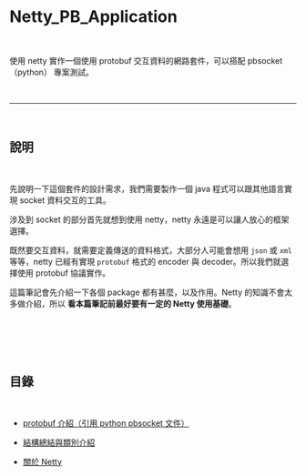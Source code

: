 # Netty_PB_Application

<br>

使用 netty 實作一個使用 protobuf 交互資料的網路套件，可以搭配 pbsocket（python） 專案測試。



<br>

---

<br>

## 說明

<br>

先說明一下這個套件的設計需求，我們需要製作一個 java 程式可以跟其他語言實現 socket 資料交互的工具。

涉及到 socket 的部分首先就想到使用 netty，netty 永遠是可以讓人放心的框架選擇。

既然要交互資料，就需要定義傳送的資料格式，大部分人可能會想用 `json` 或 `xml` 等等，netty 已經有實現 `protobuf` 格式的 encoder 與 decoder。所以我們就選擇使用 protobuf 協議實作。

這篇筆記會先介紹一下各個 package 都有甚麼，以及作用。Netty 的知識不會太多做介紹，所以 __看本篇筆記前最好要有一定的 Netty 使用基礎__。

<br>
<br>
<br>
<br>

## 目錄

<br>

* [protobuf 介紹（引用 python pbsocket 文件）](https://github.com/Johnny1110/pbsocket/blob/main/doc/protobuf&varint32/README.md)

* [結構總結與類別介紹](./doc/structureSummary&ClassIntroduction/README.md)

* [關於 Netty](./doc/aboutNetty/README.md)


